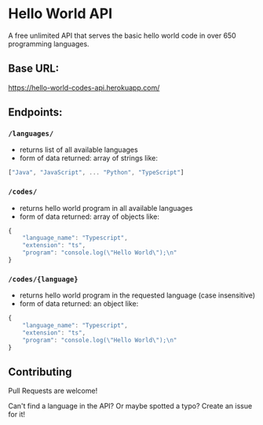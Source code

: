 # Hello World API

A free unlimited API that serves the basic hello world code in over 650 programming languages.

## Base URL: 
https://hello-world-codes-api.herokuapp.com/

## Endpoints:

### `/languages/`

- returns list of all available languages
- form of data returned: array of strings like:
```js
["Java", "JavaScript", ... "Python", "TypeScript"]
```

### `/codes/`

- returns hello world program in all available languages
- form of data returned: array of objects like:
```js
{
    "language_name": "Typescript",
    "extension": "ts",
    "program": "console.log(\"Hello World\");\n"
}
```

### `/codes/{language}`

- returns hello world program in the requested language (case insensitive)
- form of data returned: an object like:
```js
{
    "language_name": "Typescript",
    "extension": "ts",
    "program": "console.log(\"Hello World\");\n"
}
```

## Contributing

Pull Requests are welcome! 

Can't find a language in the API? Or maybe spotted a typo? Create an issue for it!
